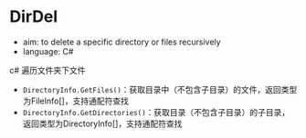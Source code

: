 # DirDel
- aim: to delete a specific directory or files recursively
- language: C#

c# 遍历文件夹下文件

- `DirectoryInfo.GetFiles()`：获取目录中（不包含子目录）的文件，返回类型为FileInfo[]，支持通配符查找
- `DirectoryInfo.GetDirectories()`：获取目录（不包含子目录）的子目录，返回类型为DirectoryInfo[]，支持通配符查找
